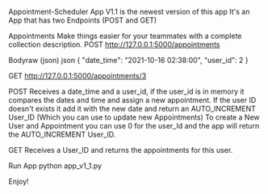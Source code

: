 Appointment-Scheduler
App V1.1 is the newest version of this app
It's an App that has two Endpoints (POST and GET)

Appointments
Make things easier for your teammates with a complete collection description.
POST
http://127.0.0.1:5000/appointments

Bodyraw (json)
json
{
  "date_time": "2021-10-16 02:38:00",
  "user_id": 2
}

GET
http://127.0.0.1:5000/appointments/3


POST Receives a date_time and a user_id, if the user_id is in memory it compares the dates and time and assign a new appointment. 
If the user ID doesn't exists it add it with the new date and return an AUTO_INCREMENT User_ID (Which you can use to update new Appointments)
To create a New User and Appointment you can use 0 for the user_Id and the app will return the AUTO_INCREMENT User_ID. 

GET Receives a User_ID and returns the appointments for this user.

Run App
python app_v1_1.py


Enjoy!
